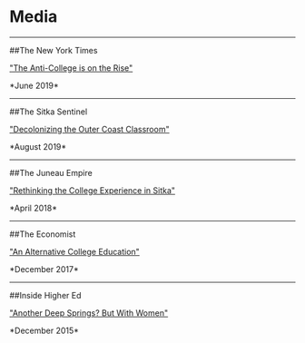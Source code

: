 # Media

***

##The New York Times
<p><a href="https://www.nytimes.com/2019/06/08/opinion/sunday/college-anti-college-mainstream-universities.html" target="blank">"The Anti-College is on the Rise"</a></p>
*June 2019*

***

##The Sitka Sentinel  
<p><a href="http://sitkasentinel.com/7/2012-05-10-22-08-10/local-news/15096-decolonizing-the-outer-coast-classroom?tmpl=component&print=1&page=" target="blank">"Decolonizing the Outer Coast Classroom"</a></p>
*August 2019*

***

##The Juneau Empire  
<p><a href="https://www.juneauempire.com/life/rethinking-the-college-experience-in-sitka/" target="blank">"Rethinking the College Experience in Sitka"</a></p>
*April 2018*

***

##The Economist  
<p><a href="https://www.economist.com/christmas-specials/2017/12/19/an-alternative-college-education" target="blank">"An Alternative College Education"</a></p>
*December 2017*

***

##Inside Higher Ed  
<p><a href="https://www.insidehighered.com/news/2015/12/11/outer-coast-college-seeks-replicate-deep-springs-success" target="blank">"Another Deep Springs? But With Women"</a></p>
*December 2015*


